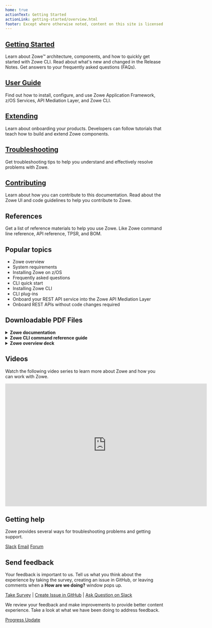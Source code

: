 ```yaml
---
home: true
actionText: Getting Started
actionLink: getting-started/overview.html
footer: Except where otherwise noted, content on this site is licensed under a Creative Commons Attribution 4.0 International license.
---
```


<div class="features">
  <div class="feature">
    <h2><a href="./getting-started/overview.html">Getting Started</a></h2>
    <p>Learn about Zowe&trade; architecture, components, and how to quickly get started with Zowe CLI. Read about what's new and changed in the Release Notes. Get answers to your frequently asked questions (FAQs).</p>
  </div>
  <div class="feature">
    <h2><a href="./user-guide/installandconfig.html">User Guide</a></h2>
    <p>Find out how to install, configure, and use Zowe Application Framework, z/OS Services, API Mediation Layer, and Zowe CLI.</p>
  </div>
  <div class="feature">
    <h2><a href="./extend/extend-apiml/api-mediation-onboard-overview.html">Extending</a></h2>
    <p>Learn about onboarding your products. Developers can follow tutorials that teach how to build and extend Zowe components.</p>
  </div>
  <div class="feature">
    <h2><a href="./troubleshoot/troubleshooting.html">Troubleshooting</a></h2>
    <p>Get troubleshooting tips to help you understand and effectively resolve problems with Zowe.</p>
  </div>
  <div class="feature">
    <h2><a href="./contribute/contributing.html">Contributing</a></h2>
    <p>Learn about how you can contribute to this documentation. Read about the Zowe UI and code guidelines to help you contribute to Zowe.</p>
  </div>
  <div class="feature">
    <h2><a>References</a></h2>
    <p>Get a list of reference materials to help you use Zowe. Like Zowe command line reference, API reference, TPSR, and BOM.</p>
  </div>
</div>

<h2>Popular topics</h2>

- Zowe overview
- System requirements
- Installing Zowe on z/OS
- Frequently asked questions
- CLI quick start
- Installing Zowe CLI
- CLI plug-ins
- Onboard your REST API service into the Zowe API Mediation Layer
- Onboard REST APIs without code changes required

<!--<h2>Areas of interest</h2>

Quickly get started based on your insterest area. 

<p class="action">
<a href="./web_help/index.html" target="_blank" class="nav-link action-button"> <span>Zowe Application Framework</span></a>
<a href="./CLIReference_Zowe.pdf" class="nav-link action-button"> <span>Zowe CLI</span></a>
<a href="./zowe_web_help.zip" class="nav-link action-button"> <span>Zowe API Mediation Layer</span></a>
</p>-->

<h2>Downloadable PDF Files</h2>
<details>
<summary><b>Zowe documentation</b></summary>

You can download the Version 1.x Zowe documentation on this website in PDF format from the links below. The latest version on this website is 1.4.0.

| Version | Download
| --- | ---
| V1.5.0 | [PDF](https://docs.zowe.org/stable/Zowe_Documentation.pdf)
| V1.4.0 | [PDF](https://docs.zowe.org/v1-4-x/Zowe_Documentation.pdf)
| V1.3.0 | [PDF](https://docs.zowe.org/v1-3-x/Zowe_Documentation.pdf)
| V1.2.0 | [PDF](https://docs.zowe.org/v1-2-x/Zowe_Documentation.pdf)
| V1.1.0 | [PDF](https://docs.zowe.org/v1-1-x/Zowe_Documentation.pdf)
| V1.0.x | [PDF](https://docs.zowe.org/v1-0-x/Zowe_Documentation.pdf)

</details>
<details>

<summary><b>Zowe CLI command reference guide</b></summary>

Detailed documentation on commands, actions, and options in Zowe CLI. The reference document is based on the `@lts-incremental` version of the CLI.  a PDF document, an interactive online version, and a ZIP file containing the HTML for the online version:

<p class="action">
<a href="./web_help/index.html" target="_blank" class="nav-link action-button"> <span>Browse Online</span></a>
<a href="./CLIReference_Zowe.pdf" class="nav-link action-button"> <span>Download PDF</span></a>
<a href="./zowe_web_help.zip" class="nav-link action-button"> <span>Download ZIP</span></a>
</p>

</details>
<details>

<summary><b>Zowe overview deck</b></summary>

A Zowe overview deck in PDF format is available for download. The information in this deck provides an introduction to Zowe, its vision and value statements, a deeper dive into the technology, how to get involved in the community, and more.

<p class="action">
<a href="./Zowe_Overview.pdf" target="_blank" class="nav-link action-button"> <span>Download PDF</span></a>
<a href="https://ibm.box.com/s/1l34h38at1fgvmy1ghtu09owdhewx1sm" class="nav-link action-button"> <span>Download PPTX</span></a>
</p>

</details>

<h2>Videos</h2>

Watch the following video series to learn more about Zowe and how you can work with Zowe.
<iframe class="embed-responsive-item" id="youtubeplayer" title="Zowe videos" type="text/html" width="640" height="390" src="https://www.youtube.com/embed?listType=playlist&list=PL8REpLGaY9QE_9d57tw3KQdwSVLKuTpUZ" frameborder="0" webkitallowfullscreen mozallowfullscreen allowfullscreen> </iframe>

<h2>Getting help</h2>

Zowe provides several ways for troubleshooting problems and getting support.
<p class="action">
<a href="https://slack.openmainframeproject.org/" target="_blank" class="nav-link action-button"> <span>Slack</span></a>
<a href="https://lists.openmainframeproject.org/g/zowe-user" class="nav-link action-button"> <span>Email</span></a>
<a href="./zowe_web_help.zip" class="nav-link action-button"> <span>Forum</span></a>
</p>

<h2>Send feedback</h2>

Your feedback is important to us. Tell us what you think about the experience by taking the survey, creating an issue in GitHub, or leaving comments when a **How are we doing?** window pops up. 

[Take Survey](https://forms.gle/Ztu9AjgV6HRr1kEs9)  |  [Create Issue in GitHub](https://github.com/zowe/docs-site/issues) | [Ask Question on Slack](https://slack.openmainframeproject.org/)

We review your feedback and make improvements to provide better content experience. Take a look at what we have been doing to address feedback.

[Progress Update](https://github.com/zowe/docs-site/wiki/User-feedback-and-content-update)


